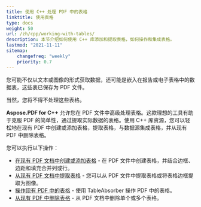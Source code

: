 ```yaml
---
title: 使用 C++ 处理 PDF 中的表格
linktitle: 使用表格
type: docs
weight: 50
url: /zh/cpp/working-with-tables/
description: 本节介绍如何使用 C++ 库添加和提取表格，如何操作和集成表格。
lastmod: "2021-11-11"
sitemap:
    changefreq: "weekly"
    priority: 0.7
---
```


您可能不仅以文本或图像的形式获取数据，还可能是嵌入在报告或电子表格中的数据表，这些表已保存为 PDF 文件。

当然，您将不得不处理这些表格。

**Aspose.PDF for C++** 允许您在 PDF 文件中高级处理表格。这款理想的工具有助于克服 PDF 的简单性，通过提取实际数据的表格。使用 C++ 库资源，您可以轻松地在现有 PDF 中创建或添加表格，提取表格，与数据源集成表格，并从现有 PDF 中删除表格。

您可以执行以下操作：

- [在现有 PDF 文档中创建或添加表格](/pdf/zh/cpp/add-table-in-existing-pdf-document/) - 在 PDF 文件中创建表格，并结合边框、边距和填充合并列或行。
- [从现有 PDF 文档中提取表格](/pdf/zh/cpp/extract-table-from-existing-pdf-document/) - 您可以从 PDF 文件中提取表格或将表格边框提取为图像。
- [操作现有 PDF 中的表格](/pdf/zh/cpp/manipulate-tables-in-existing-pdf/) - 使用 TableAbsorber 操作 PDF 中的表格。
- [从现有 PDF 中删除表格](/pdf/zh/cpp/remove-tables-from-existing-pdf/) - 从 PDF 文档中删除单个或多个表格。
